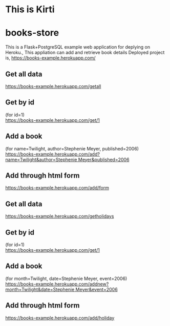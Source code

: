 # This is Kirti
# books-store

This is a Flask+PostgreSQL example web application for deplying on Heroku.,
This appliation can add and retrieve book details 
Deployed project is,
  https://books-example.herokuapp.com/

## Get all data
https://books-example.herokuapp.com/getall
  
## Get by id 
(for id=1)  
https://books-example.herokuapp.com/get/1
   
## Add a book
(for name=Twilight, author=Stephenie Meyer, published=2006)  
[https://books-example.herokuapp.com/add?name=Twilight&author=Stephenie Meyer&published=2006](https://books-example.herokuapp.com/add?name=Twilight&author=Stephenie%20Meyer&published=2006)
   
## Add through html form
https://books-example.herokuapp.com/add/form

## Get all data
https://books-example.herokuapp.com/getholidays
  
## Get by id 
(for id=1)  
https://books-example.herokuapp.com/get/1
   
## Add a book
(for month=Twilight, date=Stephenie Meyer, event=2006)  
[https://books-example.herokuapp.com/addnew?month=Twilight&date=Stephenie Meyer&event=2006](https://books-example.herokuapp.com/addnew?month=Twilight&date=Stephenie%20Meyer&event=2006)
   
## Add through html form
https://books-example.herokuapp.com/add/holiday
